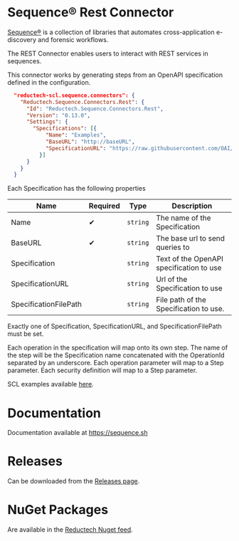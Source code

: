 # Sequence® Rest Connector

[Sequence®](https://gitlab.com/reductech/sequence) is a collection of
libraries that automates cross-application e-discovery and forensic workflows.

The REST Connector enables users to interact with REST services in sequences.

This connector works by generating steps from an OpenAPI specification defined in the configuration.

```json
  "reductech-scl.sequence.connectors": {
    "Reductech.Sequence.Connectors.Rest": {
      "Id": "Reductech.Sequence.Connectors.Rest",
      "Version": "0.13.0",
      "Settings": {
        "Specifications": [{
            "Name": "Examples",
            "BaseURL": "http://baseURL",
            "SpecificationURL": "https://raw.githubusercontent.com/OAI/OpenAPI-Specification/main/examples/v3.0/api-with-examples.json"
          }]
      }
    }
  }
```

Each Specification has the following properties

| Name                  | Required | Type     | Description                              |
| --------------------- | -------- | -------- | ---------------------------------------- |
| Name                  | ✔        | `string` | The name of the Specification            |
| BaseURL               | ✔        | `string` | The base url to send queries to          |
| Specification         |          | `string` | Text of the OpenAPI specification to use |
| SpecificationURL      |          | `string` | Url of the Specification to use          |
| SpecificationFilePath |          | `string` | File path of the Specification to use.   |

Exactly one of Specification, SpecificationURL, and SpecificationFilePath must be set.

Each operation in the specification will map onto its own step. The name of the step will be the Specification name concatenated with the OperationId separated by an underscore. Each operation parameter will map to a Step parameter. Each security definition will map to a Step parameter.

SCL examples available [here](https://sequence.sh/docs/examples/connectors/rest/).

# Documentation

Documentation available at https://sequence.sh

# Releases

Can be downloaded from the [Releases page](https://gitlab.com/reductech/edr/connectors/rest/-/releases).

# NuGet Packages

Are available in the [Reductech Nuget feed](https://gitlab.com/reductech/nuget/-/packages).

